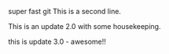 super fast git
This is a second line.

This is an update 2.0 with some housekeeping.

this is update 3.0 - awesome!!